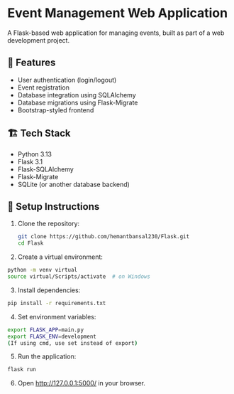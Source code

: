 # Event Management Web Application

A Flask-based web application for managing events, built as part of a web development project.

## 🚀 Features

- User authentication (login/logout)
- Event registration
- Database integration using SQLAlchemy
- Database migrations using Flask-Migrate
- Bootstrap-styled frontend

## 🏗️ Tech Stack

- Python 3.13
- Flask 3.1
- Flask-SQLAlchemy
- Flask-Migrate
- SQLite (or another database backend)

## 📝 Setup Instructions

1. Clone the repository:
   ```bash
   git clone https://github.com/hemantbansal230/Flask.git
   cd Flask
    ```
   
2. Create a virtual environment:
 ```bash
python -m venv virtual
source virtual/Scripts/activate  # on Windows
 ```

3. Install dependencies:
 ```bash
pip install -r requirements.txt
 ```

4. Set environment variables:
 ```bash
export FLASK_APP=main.py
export FLASK_ENV=development
(If using cmd, use set instead of export)
 ```

5. Run the application:
 ```bash
flask run
 ```

6. Open http://127.0.0.1:5000/ in your browser.
